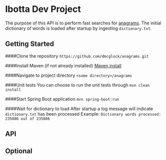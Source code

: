Ibotta Dev Project
=========
The purpose of this API is to perform fast searches for [anagrams](https://en.wikipedia.org/wiki/Anagram). The initial dictionary of words is loaded after startup by ingesting `dictionary.txt`. 

## Getting Started

####Clone the repository
`https://github.com/dmcglock/anagrams.git`

####Install Maven (if not already installed)
[Maven install](https://maven.apache.org/install.html)

####Navigate to project directory
`<some directory>/anagrams`

####Unit tests
You can choose to run the unit tests through `mvn clean install`

####Start Spring Boot application
`mvn spring-boot:run` <br/>

####Wait for dictionary to load
After startup a log message will indicate `dictionary.txt` has been processed
Example: `Dictionary words processed: 235886 out of 235886`


## API 

#### 
## Optional




